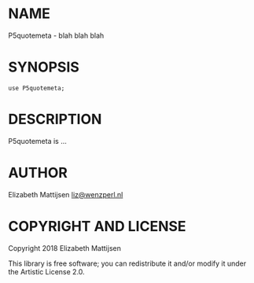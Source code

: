 NAME
====

P5quotemeta - blah blah blah

SYNOPSIS
========

    use P5quotemeta;

DESCRIPTION
===========

P5quotemeta is ...

AUTHOR
======

Elizabeth Mattijsen <liz@wenzperl.nl>

COPYRIGHT AND LICENSE
=====================

Copyright 2018 Elizabeth Mattijsen

This library is free software; you can redistribute it and/or modify it under the Artistic License 2.0.

